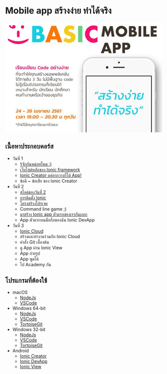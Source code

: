 # Mobile app สร้างง่าย ทำได้จริง
![img](imgs/course.jpg)

## เนื้อหาประกอบคอร์ส
* วันที่ 1
    * [รู้จักกันหน่อยไหม :)](https://gitpitch.com/mastertraining/basic-mobile-app-intro/p?p=day-1#)
    * [เว็บไซต์หลักของ Ionic framework](https://ionicframework.com)
    * [Ionic Creator แค่ลากวางก็ได้ App!](https://creator.ionic.io)
    * ข้อดี ~ ข้อเสีย ของ Ionic Creator
* วันที่ 2
	* [สไลด์ของวันที่ 2](https://gitpitch.com/mastertraining/basic-mobile-app-intro/p?p=day-2#)
    * [การติดตั้ง Ionic](installing-ionic.md)
    * [โครงสร้างโปรเจค](tutorial-structure.md)
    * Command line game ;)
    * [มาสร้าง Ionic app ตัวแรกของเรากันเถอะ](tutotial-ionic.md)
    * App ตัวแรกบนมือถือของฉัน Ionic DevApp
* วันที่ 3
    * [Ionic Cloud](https://dashboard.ionicframework.com)
    * สร้างและทำงานร่วมกับ Ionic Cloud
    * คำสั่ง Git เบื้องต้น
    * ดู App ผ่าน Ionic View
    * App ถ่ายรูป
    * App พูดได้
    * ไป Academy กัน

## โปรแกรมที่ต้องใช้
* macOS
    * [NodeJs](https://nodejs.org/dist/v8.11.1/node-v8.11.1-x64.msi)
    * [VSCode](https://go.microsoft.com/fwlink/?Linkid=620882)
* Windows 64-bit
    * [NodeJs](https://nodejs.org/dist/v8.11.1/node-v8.11.1-x64.msi)
    * [VSCode](https://go.microsoft.com/fwlink/?Linkid=852157)
    * [TortoiseGit](https://download.tortoisegit.org/tgit/2.6.0.0/TortoiseGit-2.6.0.0-64bit.msi)
* Windows 32-bit
    * [NodeJs](https://nodejs.org/dist/v8.11.1/node-v8.11.1-x64.msi)
    * [VSCode](https://go.microsoft.com/fwlink/?Linkid=623230)
    * [TortoiseGit](https://download.tortoisegit.org/tgit/2.6.0.0/TortoiseGit-2.6.0.0-32bit.msi)
* Android
    * [Ionic Creator](https://play.google.com/store/apps/details?id=io.ionic.creator)
    * [Ionic DevApp](https://play.google.com/store/apps/details?id=io.ionic.devapp)
    * [Ionic View](https://play.google.com/store/apps/details?id=com.ionicframework.view)